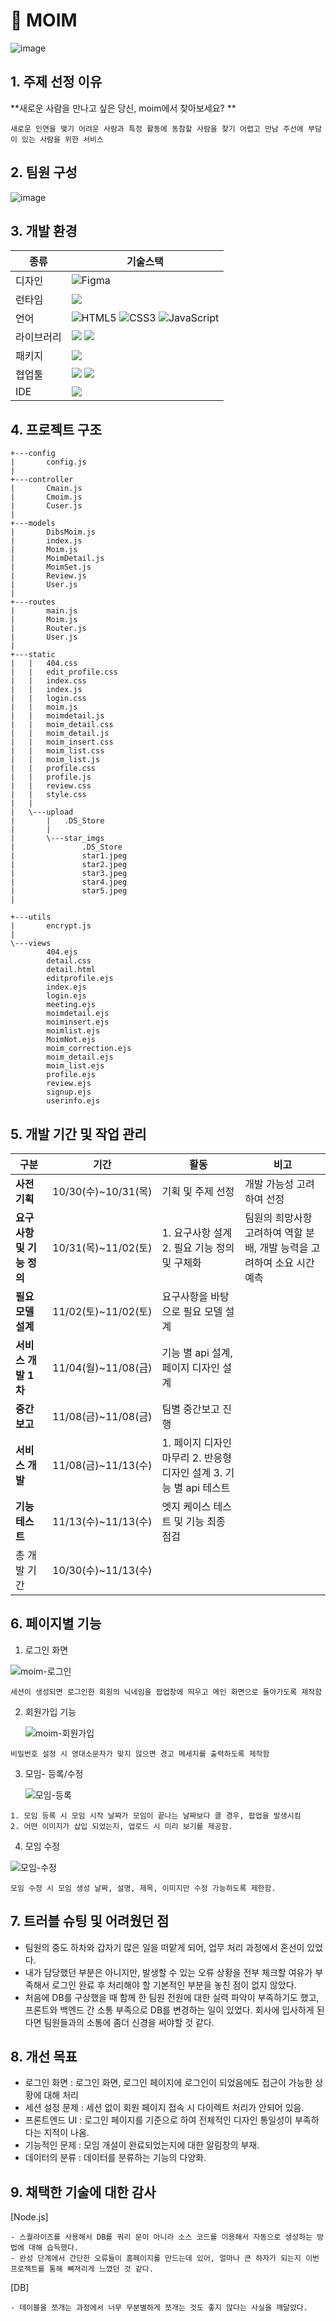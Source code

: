 #  🧑 MOIM
![image](https://github.com/user-attachments/assets/0fe19b25-6e6b-4316-9e3c-a16acad1b34d)

## 1. 주제 선정 이유
**새로운 사람을 만나고 싶은 당신, moim에서 찾아보세요?
**
```
새로운 인연을 맺기 어려운 사람과 특정 활동에 동참할 사람을 찾기 어렵고 만남 주선에 부담이 있는 사람을 위한 서비스
```
## 2. 팀원 구성
![image](https://github.com/user-attachments/assets/58a3bc31-1043-4f92-9bc3-d6c8e7ec28d9)

## 3. 개발 환경
| 종류    | 기술스택                                    |
| ---------- | ------------------------------------------------------------------------------------|
| 디자인 | ![Figma](https://img.shields.io/badge/figma-%23F24E1E.svg?style=for-the-badge&logo=figma&logoColor=white) |
|런타임|<img src="https://img.shields.io/badge/node.js-339933?style=for-the-badge&logo=Node.js&logoColor=white">|
|언어| ![HTML5](https://img.shields.io/badge/html5-%23E34F26.svg?style=for-the-badge&logo=html5&logoColor=white) ![CSS3](https://img.shields.io/badge/css3-%231572B6.svg?style=for-the-badge&logo=css3&logoColor=white) ![JavaScript](https://img.shields.io/badge/javascript-%23323330.svg?style=for-the-badge&logo=javascript&logoColor=%23F7DF1E)|
|라이브러리|<img src="https://img.shields.io/badge/EJS-E34F26?style=for-the-badge&logo=EJS&logoColor=white"> <img src="https://img.shields.io/badge/express-000000?style=for-the-badge&logo=express&logoColor=white"> |
|패키지|<img src="https://img.shields.io/badge/npm-3776AB?style=for-the-badge&logo=npm&logoColor=white">|
|협업툴|<img src="https://img.shields.io/badge/SLACK-0000F0?style=for-the-badge&logo=slack&logoColor=white"> <img src="https://img.shields.io/badge/NOTION-0EA0F0?style=for-the-badge&logo=notion&logoColor=white">|
|IDE| <img src="https://img.shields.io/badge/VSCODE-AEA0F0?style=for-the-badge&logo=vscode&logoColor=white">|

## 4. 프로젝트 구조
```
+---config
|       config.js
|
+---controller
|       Cmain.js
|       Cmoim.js
|       Cuser.js
|
+---models
|       DibsMoim.js
|       index.js
|       Moim.js
|       MoimDetail.js
|       MoimSet.js
|       Review.js
|       User.js
|
+---routes
|       main.js
|       Moim.js
|       Router.js
|       User.js
|
+---static
|   |   404.css
|   |   edit_profile.css
|   |   index.css
|   |   index.js
|   |   login.css
|   |   moim.js
|   |   moimdetail.js
|   |   moim_detail.css
|   |   moim_detail.js
|   |   moim_insert.css
|   |   moim_list.css
|   |   moim_list.js
|   |   profile.css
|   |   profile.js
|   |   review.css
|   |   style.css
|   |
|   \---upload
|       |   .DS_Store
|       |
|       \---star_imgs
|               .DS_Store
|               star1.jpeg
|               star2.jpeg
|               star3.jpeg
|               star4.jpeg
|               star5.jpeg
|

+---utils
|       encrypt.js
|
\---views
        404.ejs
        detail.css
        detail.html
        editprofile.ejs
        index.ejs
        login.ejs
        meeting.ejs
        moimdetail.ejs
        moiminsert.ejs
        moimlist.ejs
        MoimNot.ejs
        moim_correction.ejs
        moim_detail.ejs
        moim_list.ejs
        profile.ejs
        review.ejs
        signup.ejs
        userinfo.ejs
```

## 5. 개발 기간 및 작업 관리
| 구분 | 기간|활동|비고|
| ---------- | ------ |------ |------ |
|**사전기획**|10/30(수)~10/31(목)| 기획 및 주제 선정|개발 가능성 고려하여 선정|
|**요구사항 및 기능 정의**|10/31(목)~11/02(토)|1. 요구사항 설계 2. 필요 기능 정의 및 구체화|팀원의 희망사항 고려하여 역할 분배, 개발 능력을 고려하여 소요 시간 예측|
|**필요모델 설계**|11/02(토)~11/02(토)|요구사항을 바탕으로 필요 모델 설계|    |
|**서비스 개발 1차**|11/04(월)~11/08(금)|기능 별 api 설계, 페이지 디자인 설계|   |
|**중간보고**|11/08(금)~11/08(금)|팀별 중간보고 진행|       |
|**서비스 개발**|11/08(금)~11/13(수)|1. 페이지 디자인 마무리 2. 반응형 디자인 설계 3. 기능 별 api 테스트|     |
|**기능 테스트**|11/13(수)~11/13(수)|엣지 케이스 테스트 및 기능 최종 점검|   |
|총 개발 기간|10/30(수)~11/13(수)|   |    |

## 6. 페이지별 기능
1. 로그인 화면

![moim-로그인](https://github.com/user-attachments/assets/37a2e301-86b3-4af3-a89c-66fa0fff71de)

```
세션이 생성되면 로그인한 회원의 닉네임을 팝업창에 띄우고 메인 화면으로 돌아가도록 제작함
```


2. 회원가입 기능
   
   ![moim-회원가입](https://github.com/user-attachments/assets/720bcede-6823-4c7b-a22b-90c3619bcf99)

````
비밀번호 설정 시 영대소문자가 맞지 않으면 경고 메세지를 출력하도록 제작함
````


3. 모임- 등록/수정
   
   ![모임-등록](https://github.com/user-attachments/assets/73fc3020-a4c2-4610-8c7f-e2143d2bbc48)

```
1. 모임 등록 시 모임 시작 날짜가 모임이 끝나는 날짜보다 클 경우, 팝업을 발생시킴
2. 어떤 이미지가 삽입 되었는지, 업로드 시 미리 보기를 제공함.
```

4. 모임 수정
   
![모임-수정](https://github.com/user-attachments/assets/1ad8f9f8-e244-4634-aaea-617bfc94bf57)

```
모임 수정 시 모임 생성 날짜, 설명, 제목, 이미지만 수정 가능하도록 제한함.
```


## 7. 트러블 슈팅 및 어려웠던 점
- 팀원의 중도 하차와 갑자기 많은 일을  떠맡게 되어, 업무 처리 과정에서 혼선이 있었다.
- 내가 담당했던 부분은 아니지만, 발생할 수 있는 오류 상황을 전부 체크할 여유가 부족해서 로그인 완료 후 처리해야 할 기본적인 부분을 놓친 점이 없지 않았다.
- 처음에 DB를 구상했을 때 함께 한 팀원 전원에 대한 실력 파악이 부족하기도 했고, 프론트와 백엔드 간 소통 부족으로 DB를 변경하는 일이 있었다. 회사에 입사하게 된다면 팀원들과의 소통에 좀더 신경을 써야할 것 같다.


## 8. 개선 목표
- 로그인 화면 : 로그인 화면, 로그인 페이지에 로그인이 되었음에도 접근이 가능한 상황에 대해 처리
- 세션 설정 문제 : 세션 없이 회원 페이지 접속 시 다이렉트 처리가 안되어 있음.
- 프론트엔드 UI : 로그인 페이지를 기준으로 하여 전체적인 디자인 통일성이 부족하다는 지적이 나옴.
- 기능적인 문제 : 모임 개설이 완료되었는지에 대한 알림창의 부재.
- 데이터의 분류 : 데이터를 분류하는 기능의 다양화.


## 9. 채택한 기술에 대한 감사
 [Node.js]
 ```
- 스퀄라이즈를 사용해서 DB를 쿼리 문이 아니라 소스 코드를 이용해서 자동으로 생성하는 방법에 대해 습득했다.
- 완성 단계에서 간단한 오류들이 홈페이지를 만드는데 있어, 얼마나 큰 하자가 되는지 이번 프로젝트를 통해 뼈져리게 느꼈던 것 같다.
```
[DB] 
```
- 테이블을 쪼개는 과정에서 너무 무분별하게 쪼개는 것도 좋지 않다는 사실을 깨달았다.
```


